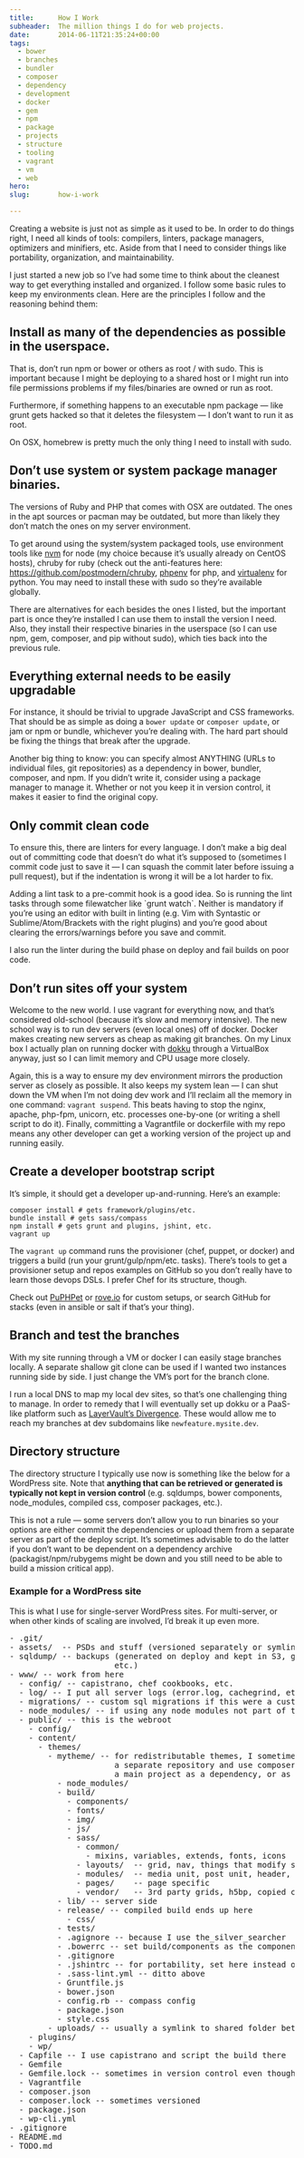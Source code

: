 ```yaml
---
title:      How I Work
subheader:  The million things I do for web projects.
date:       2014-06-11T21:35:24+00:00
tags:
  - bower
  - branches
  - bundler
  - composer
  - dependency
  - development
  - docker
  - gem
  - npm
  - package
  - projects
  - structure
  - tooling
  - vagrant
  - vm
  - web
hero:       
slug:       how-i-work

---
```



<p>Creating a website is just not as simple as it used to be. In order to do things right, I need all kinds of tools: compilers, linters, package managers, optimizers and minifiers, etc. Aside from that I need to consider things like portability, organization, and maintainability.</p>
<p>I just started a new job so I&#8217;ve had some time to think about the cleanest way to get everything installed and organized. I follow some basic rules to keep my environments clean. Here are the principles I follow and the reasoning behind them:</p>
<h2>Install as many of the dependencies as possible in the userspace.</h2>
<p>That is, don&#8217;t run npm or bower or others as root / with sudo. This is important because I might be deploying to a shared host or I might run into file permissions problems if my files/binaries are owned or run as root.</p>
<p>Furthermore, if something happens to an executable npm package &#8212; like grunt gets hacked so that it deletes the filesystem &#8212; I don&#8217;t want to run it as root.</p>
<p>On OSX, homebrew is pretty much the only thing I need to install with sudo.</p>
<h2>Don&#8217;t use system or system package manager binaries.</h2>
<p>The versions of Ruby and PHP that comes with OSX are outdated. The ones in the apt sources or pacman may be outdated, but more than likely they don&#8217;t match the ones on my server environment.</p>
<p>To get around using the system/system packaged tools, use environment tools like <a href="https://github.com/creationix/nvm" target="_blank">nvm</a> for node (my choice because it&#8217;s usually already on CentOS hosts), chruby for ruby (check out the anti-features here: <a href="https://github.com/postmodern/chruby" target="_blank">https://github.com/postmodern/chruby</a>, <a href="https://github.com/phpenv/phpenv">phpenv</a> for php, and <a href="http://virtualenv.readthedocs.org/en/latest/">virtualenv</a> for python. You may need to install these with sudo so they&#8217;re available globally.</p>
<p>There are alternatives for each besides the ones I listed, but the important part is once they&#8217;re installed I can use them to install the version I need. Also, they install their respective binaries in the userspace (so I can use npm, gem, composer, and pip without sudo), which ties back into the previous rule.</p>
<h2>Everything external needs to be easily upgradable</h2>
<p>For instance, it should be trivial to upgrade JavaScript and CSS frameworks. That should be as simple as doing a <code>bower update</code> or <code>composer update</code>, or jam or npm or bundle, whichever you&#8217;re dealing with. The hard part should be fixing the things that break after the upgrade.</p>
<p>Another big thing to know: you can specify almost ANYTHING (URLs to individual files, git repositories) as a dependency in bower, bundler, composer, and npm. If you didn&#8217;t write it, consider using a package manager to manage it. Whether or not you keep it in version control, it makes it easier to find the original copy.</p>
<h2>Only commit clean code</h2>
<p>To ensure this, there are linters for every language. I don&#8217;t make a big deal out of committing code that doesn&#8217;t do what it&#8217;s supposed to (sometimes I commit code just to save it &#8212; I can squash the commit later before issuing a pull request), but if the indentation is wrong it will be a lot harder to fix.</p>
<p>Adding a lint task to a pre-commit hook is a good idea. So is running the lint tasks through some filewatcher like `grunt watch`. Neither is mandatory if you&#8217;re using an editor with built in linting (e.g. Vim with Syntastic or Sublime/Atom/Brackets with the right plugins) and you&#8217;re good about clearing the errors/warnings before you save and commit.</p>
<p>I also run the linter during the build phase on deploy and fail builds on poor code.</p>
<h2>Don&#8217;t run sites off your system</h2>
<p>Welcome to the new world. I use vagrant for everything now, and that&#8217;s considered old-school (because it&#8217;s slow and memory intensive). The new school way is to run dev servers (even local ones) off of docker. Docker makes creating new servers as cheap as making git branches. On my Linux box I actually plan on running docker with <a href="https://github.com/progrium/dokku" target="_blank">dokku</a> through a VirtualBox anyway, just so I can limit memory and CPU usage more closely.</p>
<p>Again, this is a way to ensure my dev environment mirrors the production server as closely as possible. It also keeps my system lean &#8212; I can shut down the VM when I&#8217;m not doing dev work and I&#8217;ll reclaim all the memory in one command: <code>vagrant suspend</code>. This beats having to stop the nginx, apache, php-fpm, unicorn, etc. processes one-by-one (or writing a shell script to do it). Finally, committing a Vagrantfile or dockerfile with my repo means any other developer can get a working version of the project up and running easily.</p>
<h2>Create a developer bootstrap script</h2>
<p>It&#8217;s simple, it should get a developer up-and-running. Here&#8217;s an example:</p>
<pre><code>composer install # gets framework/plugins/etc.
bundle install # gets sass/compass
npm install # gets grunt and plugins, jshint, etc.
vagrant up
</code></pre>
<p>The <code>vagrant up</code> command runs the provisioner (chef, puppet, or docker) and triggers a build (run your grunt/gulp/npm/etc. tasks). There&#8217;s tools to get a provisioner setup and repos examples on GitHub so you don&#8217;t really have to learn those devops DSLs. I prefer Chef for its structure, though.</p>
<p>Check out <a href="https://puphpet.com/" target="_blank">PuPHPet</a> or <a href="http://www.rove.io/" target="_blank">rove.io</a> for custom setups, or search GitHub for stacks (even in ansible or salt if that&#8217;s your thing).</p>
<h2>Branch and test the branches</h2>
<p>With my site running through a VM or docker I can easily stage branches locally. A separate shallow git clone can be used if I wanted two instances running side by side. I just change the VM&#8217;s port for the branch clone.</p>
<p>I run a local DNS to map my local dev sites, so that&#8217;s one challenging thing to manage. In order to remedy that I will eventually set up dokku or a PaaS-like platform such as <a href="http://cosmos.layervault.com/divergence.html" target="_blank">LayerVault&#8217;s Divergence</a>. These would allow me to reach my branches at dev subdomains like <code>newfeature.mysite.dev</code>.</p>
<h2>Directory structure</h2>
<p>The directory structure I typically use now is something like the below for a WordPress site. Note that <strong>anything that can be retrieved or generated is typically not kept in version control</strong> (e.g. sqldumps, bower components, node_modules, compiled css, composer packages, etc.).</p>
<p>This is not a rule &#8212; some servers don&#8217;t allow you to run binaries so your options are either commit the dependencies or upload them from a separate server as part of the deploy script. It&#8217;s sometimes advisable to do the latter if you don&#8217;t want to be dependent on a dependency archive (packagist/npm/rubygems might be down and you still need to be able to build a mission critical app).</p>
<h3>Example for a WordPress site</h3>
<p>This is what I use for single-server WordPress sites. For multi-server, or when other kinds of scaling are involved, I&#8217;d break it up even more.</p>
<pre>- .git/
- assets/  -- PSDs and stuff (versioned separately or symlinked to dropbox)
- sqldump/ -- backups (generated on deploy and kept in S3, glacier, dropbox,
                      etc.)
- www/ -- work from here
  - config/ -- capistrano, chef cookbooks, etc.
  - log/ -- I put all server logs (error.log, cachegrind, etc) here
  - migrations/ -- custom sql migrations if this were a custom app
  - node_modules/ -- if using any node modules not part of theme
  - public/ -- this is the webroot
    - config/
    - content/
      - themes/
        - mytheme/ -- for redistributable themes, I sometimes keep these in
                      a separate repository and use composer to pull it into
                      a main project as a dependency, or as a git subtree
          - node_modules/
          - build/
            - components/
            - fonts/
            - img/
            - js/
            - sass/
              - common/
                - mixins, variables, extends, fonts, icons
              - layouts/  -- grid, nav, things that modify sets of modules
              - modules/  -- media unit, post unit, header, footer
              - pages/    -- page specific
              - vendor/   -- 3rd party grids, h5bp, copied css from components/
          - lib/ -- server side
          - release/ -- compiled build ends up here
            - css/
          - tests/
          - .agignore -- because I use the_silver_searcher
          - .bowerrc -- set build/components as the components dir
          - .gitignore
          - .jshintrc -- for portability, set here instead of in gruntfile
          - .sass-lint.yml -- ditto above
          - Gruntfile.js
          - bower.json
          - config.rb -- compass config
          - package.json
          - style.css
        - uploads/ -- usually a symlink to shared folder between releases
    - plugins/
    - wp/
  - Capfile -- I use capistrano and script the build there
  - Gemfile
  - Gemfile.lock -- sometimes in version control even though it is generated
  - Vagrantfile
  - composer.json
  - composer.lock -- sometimes versioned
  - package.json
  - wp-cli.yml
- .gitignore
- README.md
- TODO.md
</pre>

